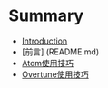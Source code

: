 # Summary

* [Introduction](README.md)
* \[前言\] \(README.md\)
* [Atom使用技巧](atom.md)
* [Overtune使用技巧](overtune.md)

